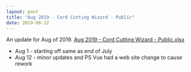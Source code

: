 ```yaml
---
layout: post
title: "Aug 2019 - Cord Cutting Wizard - Public"
date: 2019-08-12
---
```

<p>An update for Aug of 2019. <a href="/Aug 2019 - Cord Cutting Wizard - Public.xlsx">Aug 2019 - Cord Cutting Wizard - Public.xlsx</a>
  <p>
    <ul>
      <li>Aug 1 - starting off same as end of July
      <li>Aug 12 - minor updates and PS Vue had a web site change to cause rework
    </ul>
